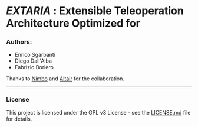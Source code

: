 # *EXTARIA* : Extensible Teleoperation Architecture Optimized for



### **Authors:**
- Enrico Sgarbanti
- Diego Dall'Alba
- Fabrizio Boriero

Thanks to [Nimbo](http://www.nimbo-srl.com) and [Altair](https://metropolis.scienze.univr.it) for the collaboration.

---
### **License**
This project is licensed under the GPL v3 License - see the [LICENSE.md](LICENSE.md) file for details.
